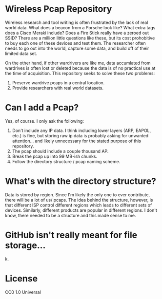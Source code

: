# Wireless Pcap Repository

Wireless research and tool writing is often frustrated by the lack of real world data. What does a beacon from a Porsche look like? What extra tags does a Cisco Meraki include? Does a Fire Stick really have a zeroed out SSID? There are a million little questions like these, but its cost prohobitive to buy each one of these devices and test them. The researcher often needs to go out into the world, capture some data, and build off of their limited data set.

On the other hand, if other wardrivers are like me, data accumlated from wardrives is often lost or deleted because the data is of no practical use at the time of acquisition. This repository seeks to solve these two problems:

1. Preserve wardrive pcaps in a central location.
2. Provide researchers with real world datasets.

# Can I add a Pcap?

Yes, of course. I only ask the following:

1. Don't include any IP data. I think including lower layers (ARP, EAPOL, etc.) is fine, but storing raw ip data is probably asking for unwanted attention... and likely unnecessary for the stated purpose of this repository.
2. The pcap should include a couple thousand AP.
3. Break the pcap up into 99 MB-ish chunks.
4. Follow the directory structure / pcap naming scheme.

# What's with the directory structure?

Data is stored by region. Since I'm likely the only one to ever contribute, there will be a lot of us/<state> pcaps. The idea behind the structure, however, is that different ISP control different regions which leads to different sets of devices. Similarly, different products are popular in different regions. I don't know, there needed to be a structure and this made sense to me.
  
# GitHub isn't really meant for file storage...

k.

# License 
CC0 1.0 Universal
